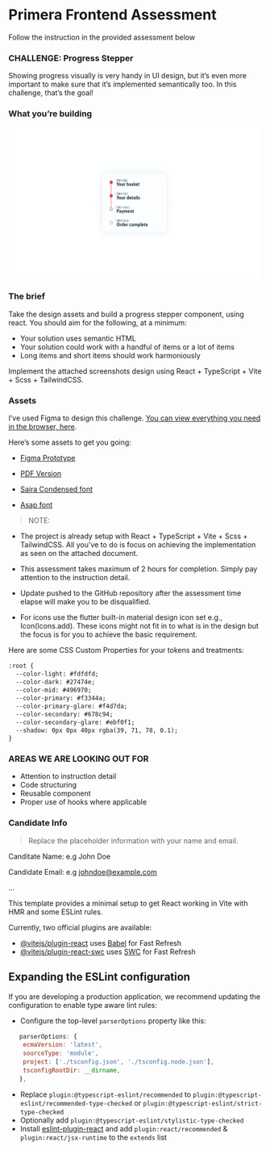 # Primera Frontend Assessment

Follow the instruction in the provided assessment below 


### CHALLENGE: Progress Stepper 

Showing progress visually is very handy in UI design, but it’s even more important to make sure that it’s implemented semantically too. 
In this challenge, that’s the goal!

### What you’re building

<img src="screenshots/challenge-01.jpeg" alt="Light mode" width="500" height="300"/> 


### The brief

Take the design assets and build a progress stepper component, using react. 
You should aim for the following, at a minimum:

* Your solution uses semantic HTML
* Your solution could work with a handful of items or a lot of items
* Long items and short items should work harmoniously

Implement the attached screenshots design using React + TypeScript + Vite + Scss + TailwindCSS.

### Assets

I’ve used Figma to design this challenge. [You can view everything you need in the browser, here](https://www.figma.com/file/R0WkFubht6lAjY1soVeaLW/Challenge-008?node-id=0%3A1).

Here’s some assets to get you going:

* [Figma Prototype](https://www.figma.com/file/R0WkFubht6lAjY1soVeaLW/Challenge-008?node-id=0%3A1)

* [PDF Version](https://hankchizljaw.s3.amazonaws.com/fecc-challenge-008.pdf)

* [Saira Condensed font](https://fonts.google.com/specimen/Saira+Condensed)

* [Asap font](https://fonts.google.com/specimen/Asap)


> NOTE: 

* The project is already setup with React + TypeScript + Vite + Scss + TailwindCSS. 
All you've to do is focus on achieving the implementation as seen on the attached document.

* This assessment takes maximum of 2 hours for completion. Simply pay attention to the instruction detail. 

* Update pushed to the GitHub repository after the assessment time elapse will make you to be disqualified. 

* For icons use the flutter built-in material design icon set e.g., Icon(Icons.add). 
These icons might not fit in to what is in the design but the focus is for you to achieve the basic requirement.


Here are some CSS Custom Properties for your tokens and treatments:

```
:root {
  --color-light: #fdfdfd;
  --color-dark: #27474e;
  --color-mid: #496970;
  --color-primary: #f3344a;
  --color-primary-glare: #f4d7da;
  --color-secondary: #678c94;
  --color-secondary-glare: #ebf0f1;
  --shadow: 0px 0px 40px rgba(39, 71, 78, 0.1);
}
```

### AREAS WE ARE LOOKING OUT FOR 
* Attention to instruction detail
* Code structuring 
* Reusable component 
* Proper use of hooks where applicable 

### Candidate Info
> Replace the placeholder information with your name and email.

Canditate Name: 
e.g John Doe

Candidate Email: 
e.g johndoe@example.com

...

This template provides a minimal setup to get React working in Vite with HMR and some ESLint rules.

Currently, two official plugins are available:

- [@vitejs/plugin-react](https://github.com/vitejs/vite-plugin-react/blob/main/packages/plugin-react/README.md) uses [Babel](https://babeljs.io/) for Fast Refresh
- [@vitejs/plugin-react-swc](https://github.com/vitejs/vite-plugin-react-swc) uses [SWC](https://swc.rs/) for Fast Refresh

## Expanding the ESLint configuration

If you are developing a production application, we recommend updating the configuration to enable type aware lint rules:

- Configure the top-level `parserOptions` property like this:

```js
   parserOptions: {
    ecmaVersion: 'latest',
    sourceType: 'module',
    project: ['./tsconfig.json', './tsconfig.node.json'],
    tsconfigRootDir: __dirname,
   },
```

- Replace `plugin:@typescript-eslint/recommended` to `plugin:@typescript-eslint/recommended-type-checked` or `plugin:@typescript-eslint/strict-type-checked`
- Optionally add `plugin:@typescript-eslint/stylistic-type-checked`
- Install [eslint-plugin-react](https://github.com/jsx-eslint/eslint-plugin-react) and add `plugin:react/recommended` & `plugin:react/jsx-runtime` to the `extends` list
